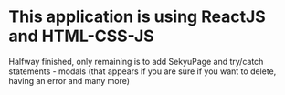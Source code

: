 # This application is using ReactJS and HTML-CSS-JS

Halfway finished, only remaining is to add SekyuPage and try/catch statements - modals (that appears if you are sure if you want to delete, having an error and many more)

